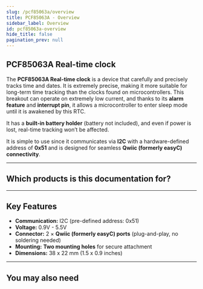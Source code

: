 ```yaml
---
slug: /pcf85063a/overview
title: PCF85063A - Overview
sidebar_label: Overview
id: pcf85063a-overview
hide_title: false
pagination_prev: null
---
```


## PCF85063A Real-time clock

The **PCF85063A Real-time clock** is a device that carefully and precisely tracks time and dates. It is extremely precise, making it more suitable for long-term time tracking than the clocks found on microcontrollers. This breakout can operate on extremely low current, and thanks to its **alarm feature** and **interrupt pin**, it allows a microcontroller to enter sleep mode until it is awakened by this RTC.

It has a **built-in battery holder** (battery not included), and even if power is lost, real-time tracking won’t be affected.

It is simple to use since it communicates via **I2C** with a hardware-defined address of **0x51** and is designed for seamless **Qwiic (formerly easyC) connectivity**.

<CenteredImage src="/img/pcf85063a/333051.jpg" alt="PCF85063A Real time clock" caption="PCF85063A Real time clock" width="500px"/>

---

## Which products is this documentation for?

<QuickLink 
  title="Real time clock RTC PCF85063A breakout" 
  description="333051"
  url="https://soldered.com/product/real-time-clock-rtc-pcf85063a-breakout/"
  image="/img/pcf85063a/333051.jpg" 
/>

---

## Key Features

- **Communication:** I2C (pre-defined address: 0x51)
- **Voltage:** 0.9V - 5.5V
- **Connector:** 2 × **Qwiic (formerly easyC) ports** (plug-and-play, no soldering needed) 
- **Mounting:** **Two mounting holes** for secure attachment  
- **Dimensions:** 38 x 22 mm (1.5 x 0.9 inches)

---

## You may also need

<QuickLink 
  title="Qwiic cable" 
  description="Qwiic (formerly easyC) compatible cables with connectors on both ends, available in various lengths."
  url="https://soldered.com/product/easyc-cable/"
  image="/img/333311.webp" 
/>